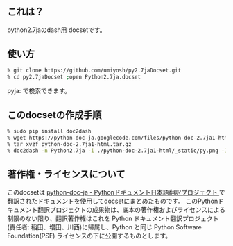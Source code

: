 ## これは？

python2.7jaのdash用 docsetです。

## 使い方

~~~ bash
% git clone https://github.com/umiyosh/py2.7jaDocset.git
% cd py2.7jaDocset ;open Python2.7ja.docset
~~~

pyja: で検索できます。

## このdocsetの作成手順

~~~ bash
% sudo pip install doc2dash
% wget https://python-doc-ja.googlecode.com/files/python-doc-2.7ja1-html.tar.gz
% tar xvzf python-doc-2.7ja1-html.tar.gz
% doc2dash -n Python2.7ja -i ./python-doc-2.7ja1-html/_static/py.png -I index.html -d ./output ./python-doc-2.7ja1-html
~~~

## 著作権・ライセンスについて

このdocsetは [python-doc-ja - Pythonドキュメント日本語翻訳プロジェクト ](https://code.google.com/p/python-doc-ja/) で翻訳されたドキュメントを使用してdocsetにまとめたものです。
このPythonドキュメント翻訳プロジェクトの成果物は、底本の著作権およびライセンスによる制限のない限り、翻訳著作権はこれを Python ドキュメント翻訳プロジェクト(責任者: 稲田、増田、川西)に帰属し、Python と同じ Python Software Foundation(PSF) ライセンスの下に公開するものとします。


